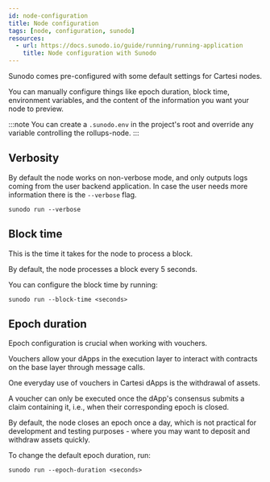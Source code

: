 ```yaml
---
id: node-configuration
title: Node configuration
tags: [node, configuration, sunodo]
resources:
  - url: https://docs.sunodo.io/guide/running/running-application
    title: Node configuration with Sunodo
---
```


Sunodo comes pre-configured with some default settings for Cartesi nodes.

You can manually configure things like epoch duration, block time, environment variables, and the content of the information you want your node to preview.

:::note
You can create a `.sunodo.env` in the project's root and override any variable controlling the rollups-node.
:::

## Verbosity

By default the node works on non-verbose mode, and only outputs logs coming from the user backend application. In case the user needs more information there is the `--verbose` flag.

```
sunodo run --verbose
```

## Block time

This is the time it takes for the node to process a block.

By default, the node processes a block every 5 seconds.

You can configure the block time by running:

```
sunodo run --block-time <seconds>
```

## Epoch duration

Epoch configuration is crucial when working with vouchers.

Vouchers allow your dApps in the execution layer to interact with contracts on the base layer through message calls.

One everyday use of vouchers in Cartesi dApps is the withdrawal of assets.

A voucher can only be executed once the dApp's consensus submits a claim containing it, i.e., when their corresponding epoch is closed.

By default, the node closes an epoch once a day, which is not practical for development and testing purposes - where you may want to deposit and withdraw assets quickly.

To change the default epoch duration, run:

```
sunodo run --epoch-duration <seconds>
```
